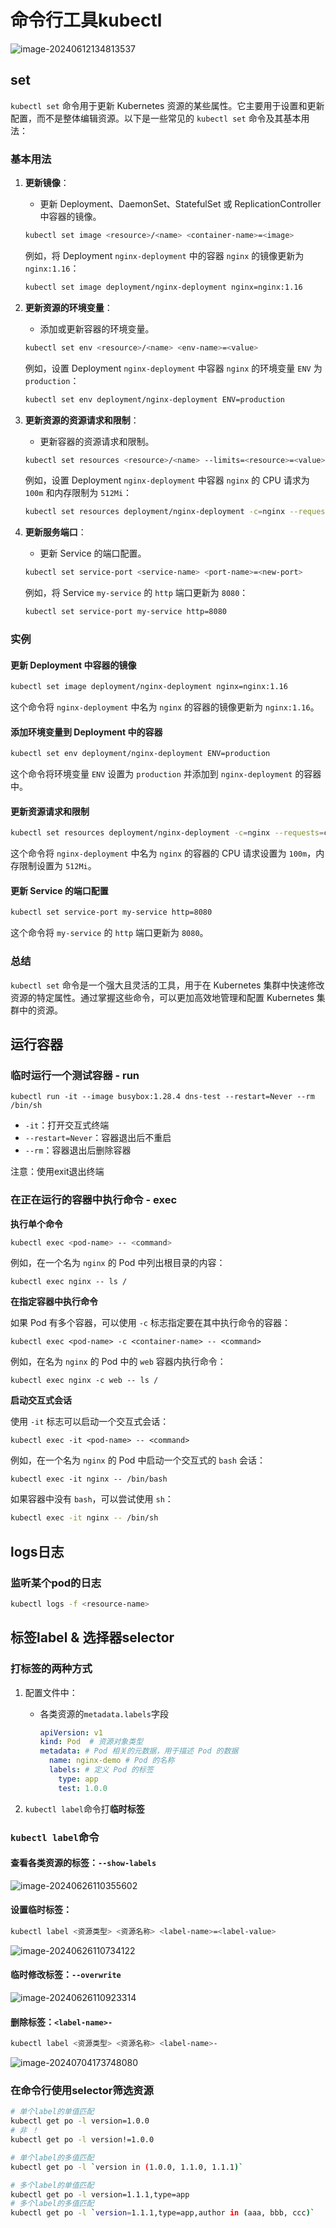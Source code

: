# 命令行工具kubectl

![image-20240612134813537](..\images\image-20240612134813537.png)





## set

`kubectl set` 命令用于更新 Kubernetes 资源的某些属性。它主要用于设置和更新配置，而不是整体编辑资源。以下是一些常见的 `kubectl set` 命令及其基本用法：

### 基本用法

1. **更新镜像**：
   
   - 更新 Deployment、DaemonSet、StatefulSet 或 ReplicationController 中容器的镜像。
   
   ```sh
   kubectl set image <resource>/<name> <container-name>=<image>
   ```
   
   例如，将 Deployment `nginx-deployment` 中的容器 `nginx` 的镜像更新为 `nginx:1.16`：
   
   ```sh
   kubectl set image deployment/nginx-deployment nginx=nginx:1.16
   ```
   
2. **更新资源的环境变量**：
   - 添加或更新容器的环境变量。

   ```sh
   kubectl set env <resource>/<name> <env-name>=<value>
   ```

   例如，设置 Deployment `nginx-deployment` 中容器 `nginx` 的环境变量 `ENV` 为 `production`：

   ```sh
   kubectl set env deployment/nginx-deployment ENV=production
   ```

3. **更新资源的资源请求和限制**：
   - 更新容器的资源请求和限制。

   ```sh
   kubectl set resources <resource>/<name> --limits=<resource>=<value> --requests=<resource>=<value>
   ```

   例如，设置 Deployment `nginx-deployment` 中容器 `nginx` 的 CPU 请求为 `100m` 和内存限制为 `512Mi`：

   ```sh
   kubectl set resources deployment/nginx-deployment -c=nginx --requests=cpu=100m --limits=memory=512Mi
   ```

4. **更新服务端口**：
   - 更新 Service 的端口配置。

   ```sh
   kubectl set service-port <service-name> <port-name>=<new-port>
   ```

   例如，将 Service `my-service` 的 `http` 端口更新为 `8080`：

   ```sh
   kubectl set service-port my-service http=8080
   ```

### 实例

#### 更新 Deployment 中容器的镜像

```sh
kubectl set image deployment/nginx-deployment nginx=nginx:1.16
```

这个命令将 `nginx-deployment` 中名为 `nginx` 的容器的镜像更新为 `nginx:1.16`。

#### 添加环境变量到 Deployment 中的容器

```sh
kubectl set env deployment/nginx-deployment ENV=production
```

这个命令将环境变量 `ENV` 设置为 `production` 并添加到 `nginx-deployment` 的容器中。

#### 更新资源请求和限制

```sh
kubectl set resources deployment/nginx-deployment -c=nginx --requests=cpu=100m --limits=memory=512Mi
```

这个命令将 `nginx-deployment` 中名为 `nginx` 的容器的 CPU 请求设置为 `100m`，内存限制设置为 `512Mi`。

#### 更新 Service 的端口配置

```sh
kubectl set service-port my-service http=8080
```

这个命令将 `my-service` 的 `http` 端口更新为 `8080`。

### 总结

`kubectl set` 命令是一个强大且灵活的工具，用于在 Kubernetes 集群中快速修改资源的特定属性。通过掌握这些命令，可以更加高效地管理和配置 Kubernetes 集群中的资源。



## 运行容器

### 临时运行一个测试容器 - run

`kubectl run -it --image busybox:1.28.4 dns-test --restart=Never --rm /bin/sh`

- `-it`：打开交互式终端
- `--restart=Never`：容器退出后不重启
- `--rm`：容器退出后删除容器

注意：使用exit退出终端



### 在正在运行的容器中执行命令 - exec

**执行单个命令**

```bash
kubectl exec <pod-name> -- <command>
```

例如，在一个名为 `nginx` 的 Pod 中列出根目录的内容：

```
kubectl exec nginx -- ls /
```

**在指定容器中执行命令**

如果 Pod 有多个容器，可以使用 `-c` 标志指定要在其中执行命令的容器：

```
kubectl exec <pod-name> -c <container-name> -- <command>
```

例如，在名为 `nginx` 的 Pod 中的 `web` 容器内执行命令：

```
kubectl exec nginx -c web -- ls /
```

**启动交互式会话**

使用 `-it` 标志可以启动一个交互式会话：

```
kubectl exec -it <pod-name> -- <command>
```

例如，在一个名为 `nginx` 的 Pod 中启动一个交互式的 `bash` 会话：

```
kubectl exec -it nginx -- /bin/bash
```

如果容器中没有 `bash`，可以尝试使用 `sh`：

```bash
kubectl exec -it nginx -- /bin/sh
```





## logs日志

### 监听某个pod的日志

```sh
kubectl logs -f <resource-name>
```





## 标签label & 选择器selector

### 打标签的两种方式

1. 配置文件中：

   - 各类资源的`metadata.labels`字段

     ```yaml
     apiVersion: v1 
     kind: Pod  # 资源对象类型
     metadata: # Pod 相关的元数据，用于描述 Pod 的数据
       name: nginx-demo # Pod 的名称
       labels: # 定义 Pod 的标签
         type: app
         test: 1.0.0 
     ```

2. `kubectl label`命令打**临时标签**

### `kubectl label`命令

#### 查看各类资源的标签：`--show-labels`

![image-20240626110355602](..\images\image-20240626110355602.png)

#### 设置临时标签：

````sh
kubectl label <资源类型> <资源名称> <label-name>=<label-value>
````

![image-20240626110734122](..\images\image-20240626110734122.png)

#### 临时修改标签：`--overwrite`

![image-20240626110923314](..\images\image-20240626110923314.png)

#### 删除标签：`<label-name>-`

```sh
kubectl label <资源类型> <资源名称> <label-name>-
```

![image-20240704173748080](..\images\image-20240704173748080.png)



### 在命令行使用selector筛选资源

```bash
# 单个label的单值匹配
kubectl get po -l version=1.0.0
# 非 ！
kubectl get po -l version!=1.0.0

# 单个label的多值匹配
kubectl get po -l `version in (1.0.0, 1.1.0, 1.1.1)`

# 多个label的单值匹配
kubectl get po -l version=1.1.1,type=app
# 多个label的多值匹配
kubectl get po -l `version=1.1.1,type=app,author in (aaa, bbb, ccc)`
```

